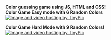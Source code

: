 <b>Color guessing game using JS, HTML and CSS!</b> <br/>
<b>Color Game Easy mode with 6 Random Colors</b>
<a href="http://tinypic.com?ref=157j4g3" target="_blank"><img src="http://i63.tinypic.com/157j4g3.png" border="0" alt="Image and video hosting by TinyPic"></a><br/>

<b>Color Game Hard Mode with 9 Random Colors!</b>
<a href="http://tinypic.com?ref=2lntfsh" target="_blank"><img src="http://i68.tinypic.com/2lntfsh.png" border="0" alt="Image and video hosting by TinyPic"></a>
